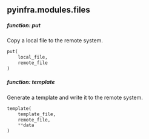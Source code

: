 ## pyinfra.modules.files


##### function: put

Copy a local file to the remote system.

```py
put(
    local_file,
    remote_file
)
```


##### function: template

Generate a template and write it to the remote system.

```py
template(
    template_file,
    remote_file,
    **data
)
```
